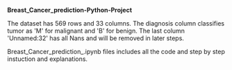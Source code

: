 **Breast_Cancer_prediction-Python-Project**


The dataset has 569 rows and 33 columns. The diagnosis column classifies tumor as 'M' for malignant and 'B' for benign. The last column 'Unnamed:32' has all Nans and will be removed in later steps.

Breast_Cancer_prediction_.ipynb files includes all the code and step by step instuction and explanations.
